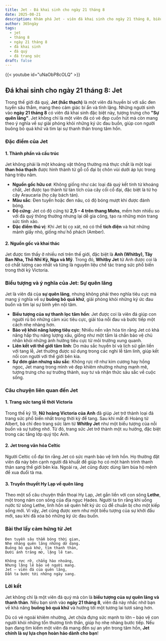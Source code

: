 ```yaml
---
title: Jet - Đá khai sinh cho ngày 21 tháng 8
date: 2025-08-21
description: Khám phá Jet - viên đá khai sinh cho ngày 21 tháng 8, biểu tượng của Sự quên lãng. Cùng tìm hiểu ý nghĩa sâu sắc của viên đá độc đáo này.
author: 365ngày
tags:
  - jet
  - tháng 8
  - ngày 21 tháng 8
  - đá khai sinh
  - đá quý
  - đá trang sức
draft: false
---
```


{{< youtube id="uNaObP8cOLQ" >}}

## Đá khai sinh cho ngày 21 tháng 8: Jet

Trong thế giới đá quý, **Jet (hắc thạch)** là một viên đá huyền bí với sắc đen tuyền sâu thẳm, mang theo cảm giác bí ẩn và tĩnh lặng. Những người sinh vào **ngày 21 tháng 8** có viên đá khai sinh đặc biệt này, tượng trưng cho **"Sự quên lãng"**. Jet không chỉ là một viên đá có vẻ đẹp cuốn hút mà còn mang theo ý nghĩa về sự giải phóng khỏi những ký ức đau buồn, giúp con người buông bỏ quá khứ và tìm lại sự thanh thản trong tâm hồn.

### Đặc điểm của Jet

#### 1. Thành phần và cấu trúc

Jet không phải là một khoáng vật thông thường mà thực chất là một loại **than hóa thạch** được hình thành từ gỗ cổ đại bị chôn vùi dưới áp lực trong hàng triệu năm.

- **Nguồn gốc hữu cơ**: Không giống như các loại đá quý kết tinh từ khoáng chất, Jet được tạo thành từ tàn tích của cây cối cổ đại, đặc biệt là từ họ cây Araucaria (họ cây bách tán).
- **Màu sắc**: Đen tuyền hoặc đen nâu, có độ bóng mượt khi được đánh bóng.
- **Độ cứng**: Jet có độ cứng từ **2,5 – 4 trên thang Mohs**, mềm hơn nhiều so với đá quý thông thường nhưng lại dễ gia công, tạo ra những món trang sức tinh xảo.
- **Đặc điểm thú vị**: Khi Jet bị cọ xát, nó có thể **tích điện** và hút những mảnh giấy nhỏ, giống như hổ phách (Amber).

#### 2. Nguồn gốc và khai thác

Jet được tìm thấy ở nhiều nơi trên thế giới, đặc biệt là **Anh (Whitby), Tây Ban Nha, Thổ Nhĩ Kỳ, Nga và Mỹ**. Trong đó, **Whitby Jet** từ Anh được coi là có chất lượng cao nhất và từng là nguyên liệu chế tác trang sức phổ biến trong thời kỳ Victoria.

### Biểu tượng và ý nghĩa của Jet: Sự quên lãng

Jet là viên đá của **sự quên lãng**, nhưng không phải theo nghĩa tiêu cực mà mang ý nghĩa về sự **buông bỏ quá khứ**, giải phóng khỏi những ký ức đau buồn và tìm lại sự bình yên nội tâm.

- **Biểu tượng của sự thanh lọc tâm hồn**: Jet được coi là viên đá giúp con người rũ bỏ những cảm xúc tiêu cực, giải tỏa nỗi đau và bước tiếp một cách nhẹ nhàng hơn.
- **Bảo vệ khỏi năng lượng tiêu cực**: Nhiều nền văn hóa tin rằng Jet có khả năng hấp thụ năng lượng xấu, giống như một tấm lá chắn bảo vệ chủ nhân khỏi những ảnh hưởng tiêu cực từ môi trường xung quanh.
- **Liên kết với thế giới tâm linh**: Do màu sắc huyền bí và lịch sử gắn liền với tang lễ, Jet thường được sử dụng trong các nghi lễ tâm linh, giúp kết nối con người với thế giới bên kia.
- **Sự đơn giản nhưng sâu sắc**: Không rực rỡ như kim cương hay hồng ngọc, Jet mang trong mình vẻ đẹp khiêm nhường nhưng mạnh mẽ, tượng trưng cho sự trưởng thành, suy tư và nhận thức sâu sắc về cuộc sống.

### Câu chuyện liên quan đến Jet

#### 1. Trang sức tang lễ thời Victoria

Trong thế kỷ 19, **Nữ hoàng Victoria của Anh** đã giúp Jet trở thành loại đá trang sức phổ biến nhất trong thời kỳ để tang. Sau khi mất đi Hoàng tử Albert, bà chỉ đeo trang sức làm từ **Whitby Jet** như một biểu tượng của nỗi buồn và sự tưởng nhớ. Từ đó, trang sức Jet trở thành một xu hướng, đặc biệt trong các tầng lớp quý tộc Anh.

#### 2. Jet trong văn hóa Celtic

Người Celtic cổ đại tin rằng Jet có sức mạnh bảo vệ linh hồn. Họ thường đặt viên đá này bên cạnh người đã khuất để giúp họ có một hành trình thanh thản sang thế giới bên kia. Ngoài ra, Jet cũng được dùng làm bùa hộ mệnh để xua đuổi tà ma.

#### 3. Truyền thuyết Hy Lạp về quên lãng

Theo một số câu chuyện thần thoại Hy Lạp, Jet gắn liền với con sông **Lethe**, một trong năm con sông của địa ngục Hades. Người ta tin rằng khi uống nước từ sông Lethe, linh hồn sẽ quên hết ký ức cũ để chuẩn bị cho một kiếp sống mới. Vì vậy, Jet cũng được xem như một biểu tượng của sự khởi đầu mới, sau khi đã xóa bỏ những ký ức đau buồn.

### Bài thơ lấy cảm hứng từ Jet

```
Đen tuyền sâu thẳm bóng thời gian,  
Nhẹ nhàng quên lãng những dở dang.  
Buông bỏ quá khứ, tìm thanh thản,  
Dưới ánh trăng mờ, lặng lẽ tan.  

Không rực rỡ, chẳng hào nhoáng,  
Nhưng lặng lẽ bảo vệ người mang.  
Jet – viên đá của quên lãng,  
Dẫn ta bước tới những ngày sang.  
```

### Lời kết

Jet không chỉ là một viên đá quý mà còn là **biểu tượng của sự quên lãng và thanh thản**. Nếu bạn sinh vào **ngày 21 tháng 8**, viên đá này nhắc nhở bạn về khả năng **buông bỏ quá khứ** và hướng tới một tương lai tươi sáng hơn.

Dù có vẻ ngoài khiêm nhường, Jet chứa đựng sức mạnh to lớn – bảo vệ con người khỏi những tổn thương tinh thần, giúp họ nhẹ nhàng bước tiếp. Nếu bạn đang tìm kiếm một viên đá mang đến sự an yên trong tâm hồn, **Jet chính là sự lựa chọn hoàn hảo dành cho bạn**!